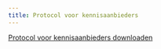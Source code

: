 ```yaml
---
title: Protocol voor kennisaanbieders
---
```


[Protocol voor kennisaanbieders downloaden](https://erkenningen.nl/LinkClick.aspx?fileticket=Bc0JdtaMSKY%3d&tabid=152&portalid=1&mid=573)
